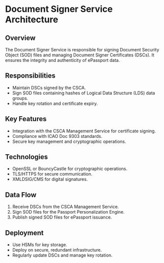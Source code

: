 # Document Signer Service Architecture

## Overview
The Document Signer Service is responsible for signing Document Security Object (SOD) files and managing Document Signer Certificates (DSCs). It ensures the integrity and authenticity of ePassport data.

## Responsibilities
- Maintain DSCs signed by the CSCA.
- Sign SOD files containing hashes of Logical Data Structure (LDS) data groups.
- Handle key rotation and certificate expiry.

## Key Features
- Integration with the CSCA Management Service for certificate signing.
- Compliance with ICAO Doc 9303 standards.
- Secure key management and cryptographic operations.

## Technologies
- OpenSSL or BouncyCastle for cryptographic operations.
- TLS/HTTPS for secure communication.
- XMLDSIG/CMS for digital signatures.

## Data Flow
1. Receive DSCs from the CSCA Management Service.
2. Sign SOD files for the Passport Personalization Engine.
3. Publish signed SOD files for ePassport issuance.

## Deployment
- Use HSMs for key storage.
- Deploy on secure, redundant infrastructure.
- Regularly update DSCs and manage key rotation.